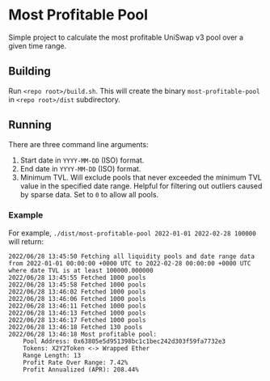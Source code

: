 # Most Profitable Pool
Simple project to calculate the most profitable UniSwap v3 pool over a given time range.

## Building
Run `<repo root>/build.sh`. This will create the binary `most-profitable-pool` in `<repo root>/dist` subdirectory.

## Running
There are three command line arguments:
1. Start date in `YYYY-MM-DD` (ISO) format.
2. End date in `YYYY-MM-DD` (ISO) format.
3. Minimum TVL. Will exclude pools that never exceeded the minimum TVL value in the specified date range. Helpful for filtering out outliers caused by sparse data. Set to `0` to allow all pools.

### Example
For example, `./dist/most-profitable-pool 2022-01-01 2022-02-28 100000` will return:
```
2022/06/28 13:45:50 Fetching all liquidity pools and date range data from 2022-01-01 00:00:00 +0000 UTC to 2022-02-28 00:00:00 +0000 UTC where date TVL is at least 100000.000000
2022/06/28 13:45:55 Fetched 1000 pools
2022/06/28 13:45:58 Fetched 1000 pools
2022/06/28 13:46:02 Fetched 1000 pools
2022/06/28 13:46:06 Fetched 1000 pools
2022/06/28 13:46:11 Fetched 1000 pools
2022/06/28 13:46:13 Fetched 1000 pools
2022/06/28 13:46:17 Fetched 1000 pools
2022/06/28 13:46:18 Fetched 130 pools
2022/06/28 13:46:18 Most profitable pool:
	Pool Address: 0x63805e5d951398bc1c1bec242d303f59fa7732e3
	Tokens: X2Y2Token <-> Wrapped Ether
	Range Length: 13
	Profit Rate Over Range: 7.42%
	Profit Annualized (APR): 208.44%
```